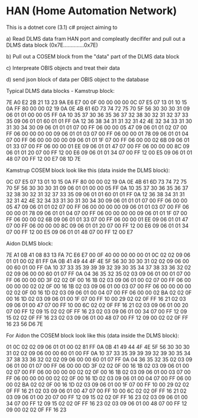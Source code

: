 # HAN (Home Automation Network)

This is a dotnet core (3.1) c# project aiming to

a) Read DLMS data fram HAN port and compleatly decififer and pull out a DLMS data block (0x7E..............0x7E)

b) Pull out a COSEM block from the "data" part of the DLMS data block

c) Interpreate OBIS objects and treat their data

d) send json block of data per OBIS object to the database

Typical DLMS data blocks -
Kamstrup block:

7E A0 E2 2B 21 13 23 9A E6 E7 00 0F 00 00 00 00 0C 07 E5 07 13 01 10 15 0A FF 80 00 00 02
19 0A 0E 4B 61 6D 73 74 72 75 70 5F 56 30 30 30 31 09 06 01 01 00 00 05 FF 0A 10 35 37 30
36 35 36 37 32 38 30 32 31 32 37 33 35 09 06 01 01 60 01 01 FF 0A 12 36 38 34 31 31 32 31
42 4E 32 34 33 31 30 31 30 34 30 09 06 01 01 01 07 00 FF 06 00 00 05 47 09 06 01 01 02 07
00 FF 06 00 00 00 00 09 06 01 01 03 07 00 FF 06 00 00 01 78 09 06 01 01 04 07 00 FF 06 00
00 00 00 09 06 01 01 1F 07 00 FF 06 00 00 02 6B 09 06 01 01 33 07 00 FF 06 00 00 01 EE 09
06 01 01 47 07 00 FF 06 00 00 00 8C 09 06 01 01 20 07 00 FF 12 00 E6 09 06 01 01 34 07 00
FF 12 00 E5 09 06 01 01 48 07 00 FF 12 00 E7 08 1D 7E

Kamstrup COSEM block look like this (data inside the DLMS block):

0C 07 E5 07 13 01 10 15 0A FF 80 00 00 02
19 0A 0E 4B 61 6D 73 74 72 75 70 5F 56 30 30 30 31 09 06 01 01 00 00 05 FF 0A 10 35 37 30
36 35 36 37 32 38 30 32 31 32 37 33 35 09 06 01 01 60 01 01 FF 0A 12 36 38 34 31 31 32 31
42 4E 32 34 33 31 30 31 30 34 30 09 06 01 01 01 07 00 FF 06 00 00 05 47 09 06 01 01 02 07
00 FF 06 00 00 00 00 09 06 01 01 03 07 00 FF 06 00 00 01 78 09 06 01 01 04 07 00 FF 06 00
00 00 00 09 06 01 01 1F 07 00 FF 06 00 00 02 6B 09 06 01 01 33 07 00 FF 06 00 00 01 EE 09
06 01 01 47 07 00 FF 06 00 00 00 8C 09 06 01 01 20 07 00 FF 12 00 E6 09 06 01 01 34 07 00
FF 12 00 E5 09 06 01 01 48 07 00 FF 12 00 E7

Aidon DLMS block:

7E A1 0B 41 08 83 13 FA 7C E6 E7 00 0F 40 00 00 00 00 01 0C 02 02 09 06 01 01 00 02 81 FF
0A 0B 41 49 44 4F 4E 5F 56 30 30 30 31 02 02 09 06 00 00 60 01 00 FF 0A 10 37 33 35 39 39
39 32 39 30 35 34 37 38 33 36 32 02 02 09 06 00 00 60 01 07 FF 0A 04 36 35 32 35 02 03 09
06 01 00 01 07 00 FF 06 00 00 0D 3F 02 02 0F 00 16 1B 02 03 09 06 01 00 02 07 00 FF 06 00
00 00 00 02 02 0F 00 16 1B 02 03 09 06 01 00 03 07 00 FF 06 00 00 00 00 02 02 0F 00 16 1D
02 03 09 06 01 00 04 07 00 FF 06 00 00 02 BA 02 02 0F 00 16 1D 02 03 09 06 01 00 1F 07 00
FF 10 00 29 02 02 0F FF 16 21 02 03 09 06 01 00 47 07 00 FF 10 00 6C 02 02 0F FF 16 21 02
03 09 06 01 00 20 07 00 FF 12 09 15 02 02 0F FF 16 23 02 03 09 06 01 00 34 07 00 FF 12 09
15 02 02 0F FF 16 23 02 03 09 06 01 00 48 07 00 FF 12 09 00 02 02 0F FF 16 23 56 D6 7E

For Aidon the COSEM block look like this (data inside the DLMS block):

01 0C 02 02 09 06 01 01 00 02 81 FF 0A 0B 41 49 44 4F 4E 5F 56 30 30 30 31 02 02 09 06 00
00 60 01 00 FF 0A 10 37 33 35 39 39 39 32 39 30 35 34 37 38 33 36 32 02 02 09 06 00 00 60
01 07 FF 0A 04 36 35 32 35 02 03 09 06 01 00 01 07 00 FF 06 00 00 0D 3F 02 02 0F 00 16 1B
02 03 09 06 01 00 02 07 00 FF 06 00 00 00 00 02 02 0F 00 16 1B 02 03 09 06 01 00 03 07 00
FF 06 00 00 00 00 02 02 0F 00 16 1D 02 03 09 06 01 00 04 07 00 FF 06 00 00 02 BA 02 02 0F
00 16 1D 02 03 09 06 01 00 1F 07 00 FF 10 00 29 02 02 0F FF 16 21 02 03 09 06 01 00 47 07
00 FF 10 00 6C 02 02 0F FF 16 21 02 03 09 06 01 00 20 07 00 FF 12 09 15 02 02 0F FF 16 23
02 03 09 06 01 00 34 07 00 FF 12 09 15 02 02 0F FF 16 23 02 03 09 06 01 00 48 07 00 FF 12
09 00 02 02 0F FF 16 23
